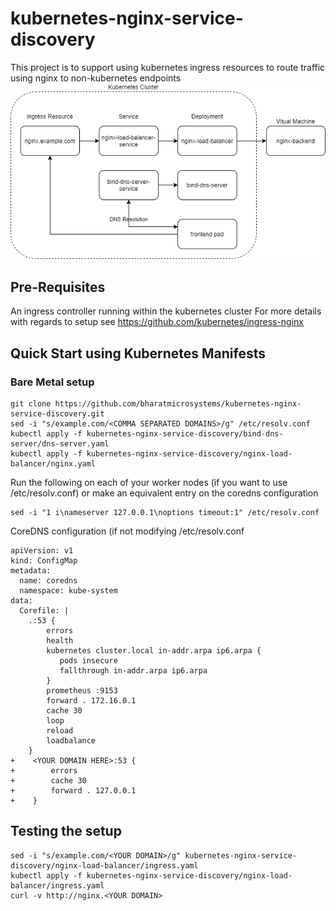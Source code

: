 # kubernetes-nginx-service-discovery
This project is to support using kubernetes ingress resources to route traffic using nginx to non-kubernetes endpoints
![Kubernetes Design](readme.png)
## Pre-Requisites
An ingress controller running within the kubernetes cluster
For more details with regards to setup see https://github.com/kubernetes/ingress-nginx

## Quick Start using Kubernetes Manifests
### Bare Metal setup
```
git clone https://github.com/bharatmicrosystems/kubernetes-nginx-service-discovery.git
sed -i "s/example.com/<COMMA SEPARATED DOMAINS>/g" /etc/resolv.conf
kubectl apply -f kubernetes-nginx-service-discovery/bind-dns-server/dns-server.yaml
kubectl apply -f kubernetes-nginx-service-discovery/nginx-load-balancer/nginx.yaml
```
Run the following on each of your worker nodes (if you want to use /etc/resolv.conf) or make an equivalent entry on the coredns configuration
```
sed -i "1 i\nameserver 127.0.0.1\noptions timeout:1" /etc/resolv.conf
```
CoreDNS configuration (if not modifying /etc/resolv.conf
```
apiVersion: v1
kind: ConfigMap
metadata:
  name: coredns
  namespace: kube-system
data:
  Corefile: |
    .:53 {
        errors
        health
        kubernetes cluster.local in-addr.arpa ip6.arpa {
           pods insecure
           fallthrough in-addr.arpa ip6.arpa
        }
        prometheus :9153
        forward . 172.16.0.1
        cache 30
        loop
        reload
        loadbalance
    }
+    <YOUR DOMAIN HERE>:53 {
+        errors
+        cache 30
+        forward . 127.0.0.1
+    }
```

## Testing the setup
```
sed -i "s/example.com/<YOUR DOMAIN>/g" kubernetes-nginx-service-discovery/nginx-load-balancer/ingress.yaml
kubectl apply -f kubernetes-nginx-service-discovery/nginx-load-balancer/ingress.yaml
curl -v http://nginx.<YOUR DOMAIN>
```
